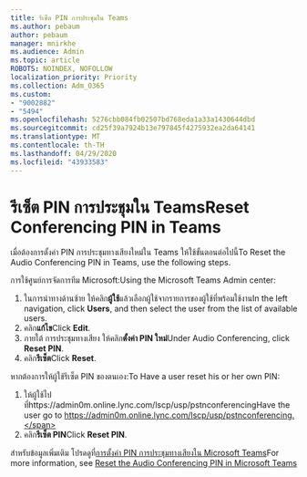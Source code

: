 ```yaml
---
title: รีเซ็ต PIN การประชุมใน Teams
ms.author: pebaum
author: pebaum
manager: mnirkhe
ms.audience: Admin
ms.topic: article
ROBOTS: NOINDEX, NOFOLLOW
localization_priority: Priority
ms.collection: Adm_O365
ms.custom:
- "9002882"
- "5494"
ms.openlocfilehash: 5276cbb084fb02507bd768eda1a33a1430644dbd
ms.sourcegitcommit: cd25f39a7924b13e797845f4275932ea2da64141
ms.translationtype: MT
ms.contentlocale: th-TH
ms.lasthandoff: 04/29/2020
ms.locfileid: "43933583"
---
```

# <a name="reset-conferencing-pin-in-teams"></a><span data-ttu-id="13161-102">รีเซ็ต PIN การประชุมใน Teams</span><span class="sxs-lookup"><span data-stu-id="13161-102">Reset Conferencing PIN in Teams</span></span>

<span data-ttu-id="13161-103">เมื่อต้องการตั้งค่า PIN การประชุมทางเสียงใหม่ใน Teams ให้ใช้ขั้นตอนต่อไปนี้</span><span class="sxs-lookup"><span data-stu-id="13161-103">To Reset the Audio Conferencing PIN in Teams, use the following steps.</span></span>  

<span data-ttu-id="13161-104">การใช้ศูนย์การจัดการทีม Microsoft:</span><span class="sxs-lookup"><span data-stu-id="13161-104">Using the Microsoft Teams Admin center:</span></span>

1. <span data-ttu-id="13161-105">ในการนําทางด้านซ้าย ให้คลิก**ผู้ใช้**แล้วเลือกผู้ใช้จากรายการของผู้ใช้ที่พร้อมใช้งาน</span><span class="sxs-lookup"><span data-stu-id="13161-105">In the left navigation, click **Users**, and then select the user from the list of available users.</span></span>
2. <span data-ttu-id="13161-106">คลิก**แก้ไข**</span><span class="sxs-lookup"><span data-stu-id="13161-106">Click **Edit**.</span></span>
3. <span data-ttu-id="13161-107">ภายใต้ การประชุมทางเสียง ให้คลิก**ตั้งค่า PIN ใหม่**</span><span class="sxs-lookup"><span data-stu-id="13161-107">Under Audio Conferencing, click **Reset PIN**.</span></span>
4. <span data-ttu-id="13161-108">คลิก**รีเซ็ต**</span><span class="sxs-lookup"><span data-stu-id="13161-108">Click **Reset**.</span></span>

<span data-ttu-id="13161-109">หากต้องการให้ผู้ใช้รีเซ็ต PIN ของตนเอง:</span><span class="sxs-lookup"><span data-stu-id="13161-109">To Have a user reset his or her own PIN:</span></span>
1. <span data-ttu-id="13161-110">ให้ผู้ใช้ไปที่https://admin0m.online.lync.com/lscp/usp/pstnconferencing</span><span class="sxs-lookup"><span data-stu-id="13161-110">Have the user go to https://admin0m.online.lync.com/lscp/usp/pstnconferencing.</span></span>
2. <span data-ttu-id="13161-111">คลิก**รีเซ็ต PIN**</span><span class="sxs-lookup"><span data-stu-id="13161-111">Click **Reset PIN**.</span></span>

<span data-ttu-id="13161-112">สําหรับข้อมูลเพิ่มเติม โปรดดูที่[การตั้งค่า PIN การประชุมทางเสียงใน Microsoft Teams](https://docs.microsoft.com/microsoftteams/reset-the-audio-conferencing-pin-in-teams)</span><span class="sxs-lookup"><span data-stu-id="13161-112">For more information, see [Reset the Audio Conferencing PIN in Microsoft Teams](https://docs.microsoft.com/microsoftteams/reset-the-audio-conferencing-pin-in-teams)</span></span>
